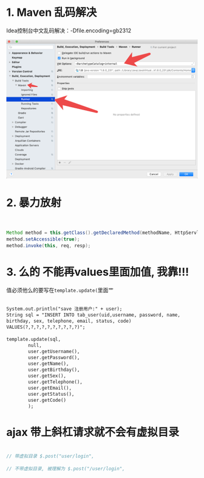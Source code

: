 # 1. Maven 乱码解决

Idea控制台中文乱码解决：-Dfile.encoding=gb2312

![hmt010](images/hmt010.png)


# 2. 暴力放射

```java


Method method = this.getClass().getDeclaredMethod(methodName, HttpServletRequest.class, HttpServletResponse.class);
method.setAccessible(true);
method.invoke(this, req, resp);


```



# 3. 么的 不能再values里面加值, 我靠!!!

值必须他么的要写在`template.update(`里面艹
```

System.out.println("save 注册用户:" + user);
String sql = "INSERT INTO tab_user(uid,username, password, name, birthday, sex, telephone, email, status, code) VALUES(?,?,?,?,?,?,?,?,?,?)";

template.update(sql,
        null,
        user.getUsername(),
        user.getPassword(),
        user.getName(),
        user.getBirthday(),
        user.getSex(),
        user.getTelephone(),
        user.getEmail(),
        user.getStatus(),
        user.getCode()
        );

```



# ajax 带上斜杠请求就不会有虚拟目录

```js

// 带虚拟目录 $.post("user/login",

// 不带虚拟目录, 被理解为 $.post("/user/login",
```
